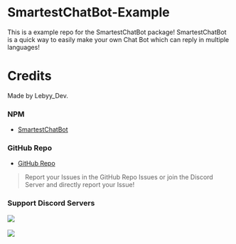 # SmartestChatBot-Example

This is a example repo for the SmartestChatBot package!
SmartestChatBot is a quick way to easily make your own Chat Bot which can reply in multiple languages!

# Credits
 
Made by Lebyy_Dev.

### NPM
- [SmartestChatBot](https://www.npmjs.com/package/smartestchatbot)

### GitHub Repo
- [GitHub Repo](https://github.com/Lebyy/SmartestChatBot)

> Report your Issues in the GitHub Repo Issues or join the Discord Server and directly report your Issue!

### Support Discord Servers
<a href="https://discord.gg/anyF4j3MUu"><img src="https://invidget.switchblade.xyz/anyF4j3MUu"/></a>
<br><br>
<a href="https://discord.gg/SnjkPDakkM"><img src="https://invidget.switchblade.xyz/SnjkPDakkM"/></a>
<br><br>
</div>
